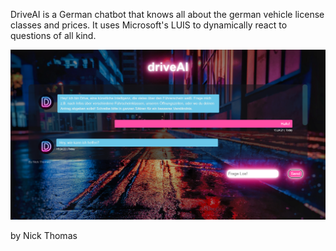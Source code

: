 DriveAI is a German chatbot that knows all about the german vehicle license classes and prices.
It uses Microsoft's LUIS to dynamically react to questions of all kind.

![alt text](https://github.com/NickThomas055/ChatBot_Nick_Thomas/blob/main/image.png?raw=true)

by Nick Thomas
